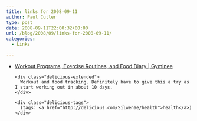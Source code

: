 ```yaml
---
title: links for 2008-09-11
author: Paul Cutler
type: post
date: 2008-09-11T22:00:32+00:00
url: /blog/2008/09/links-for-2008-09-11/
categories:
  - Links

---
```

<ul class="delicious">
  <li>
    <div class="delicious-link">
      <a href="http://www.gyminee.com/">Workout Programs, Exercise Routines, and Food Diary | Gyminee</a>
    </div>
    
    <div class="delicious-extended">
      Workout and food tracking. Definitely have to give this a try as I start working out in about 10 days.
    </div>
    
    <div class="delicious-tags">
      (tags: <a href="http://delicious.com/Silwenae/health">health</a>)
    </div>
  </li>
</ul>